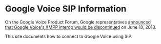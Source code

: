 Google Voice SIP Information
============================

On the Google Voice Product Forum, Google representatives [announced that Google Voice's XMPP interop 
would be discontinued](https://productforums.google.com/forum/#!topic/voice/NYRy5U31o98) on June 18, 2018.

This site documents how to connect to Google Voice using SIP.
